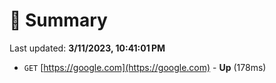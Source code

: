 # 📖 Summary
Last updated: **3/11/2023, 10:41:01 PM**

- `GET` [https://google.com](https://google.com) - **Up** (178ms)
